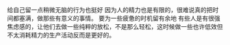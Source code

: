 给自己留一点稍微无脑的行为也挺好 因为人的精力也是有限的，很难说真的把时间都塞满，做那些有意义的事情。 要为一些疲惫的时机留有余地
有些人是有很强焦虑感的，让他们去做一些纯粹的放松，不是那么轻松，这时候做一些也许低效但不太消耗精力的生产活动反而是更好的。